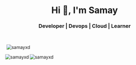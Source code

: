 <h1 align="center">Hi 👋, I'm Samay</h1>
<h3 align="center">Developer | Devops | Cloud | Learner</h3>
<br>
<p>&nbsp;<img align="center" src="https://github-readme-stats.vercel.app/api/top-langs?username=samayxd&show_icons=true&theme=dark&locale=en&layout=compact" alt="samayxd" /></p>
<p>&nbsp;<img align="left" src="https://github-readme-stats.vercel.app/api?username=samayxd&show_icons=true&theme=dark&locale=en" alt="samayxd" />
<img align="left" src="https://github-readme-streak-stats.herokuapp.com/?user=samayxd&theme=dark" alt="samayxd" /></p>
